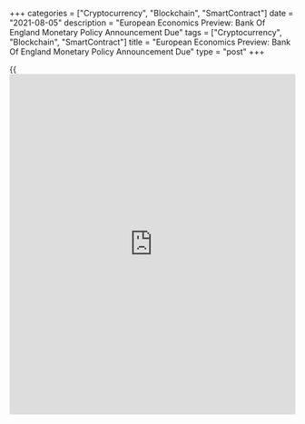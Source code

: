 +++
categories = ["Cryptocurrency", "Blockchain", "SmartContract"]
date = "2021-08-05"
description = "European Economics Preview: Bank Of England Monetary Policy Announcement Due"
tags = ["Cryptocurrency", "Blockchain", "SmartContract"]
title = "European Economics Preview: Bank Of England Monetary Policy Announcement Due"
type = "post"
+++

{{<iframe id="large-banner" src="https://www.bounty.group/#slide=4.0" width="100%" height="600" scrolling="no" style="border: 0px solid rgb(216, 221, 230); border-radius: 3px;">}}

The monetary [policy](https://www.fintechee.com/policy/) announcement and the quarterly economic forecasts
are due from the Bank of England on Thursday, headlining a busy day for
the European economic [news](https://www.letsplayfx.com/blog/forex-news-website/).

The central bank is set to keep its key interest rate unchanged at a
record low of 0.10 percent and the existing quantitative easing at GBP
895 billion. The announcement is due at 7.00 am ET.

Markets expect the BoE to avoid any fresh hints on the timing of future
[policy](https://www.fintechee.com/policy/) tightening at the August meeting. The bank is likely to lift its
inflation projections citing supply chain disruptions and energy base
effects.

Other major economic reports due for the day are as follows:

At 2.00 am ET, Germany factory orders data is due from Destatis.
Economists expect orders to grow 1.9 percent on month in June, reversing
a 3.7 percent fall in May.

At 2.45 am ET, the French statistical office Insee is scheduled to issue
industrial production data for June. Output is expected to climb 0.6
percent on month, reversing a 0.3 percent fall in May.

At 3.00 am ET, retail sales and construction output figures are due from
the Czech Republic.

Half an hour later, Germany IHS Markit construction Purchasing Managers'
survey data is due.

At 4.00 am ET, the European Central Bank is slated to issue economic
bulletin.  
  
At 4.30 am ET, UK Markit/CIPS construction PMI data is due. Economists
forecast the index to fall to 64.0 in July from 66.3 in June.

At 8.30 am ET, the Czech National Bank announces its monetary [policy](https://www.fintechee.com/policy/)
decision. The bank is expected to hike its key rate by 25 basis points
to 0.75 percent.

For comments and feedback [contact](https://www.playgroundfx.com/contact/): editorial@rtt[news](https://www.letsplayfx.com/blog/forex-news-website/).com

[Economic News][1]

 **What parts of the world are seeing the best (and worst) economic
performances lately? Click[here][2] to check out our [Econ Scorecard][2]
and find out! See up-to-the-moment [ranking](https://www.playgroundfx.com/blog/crypto-exchange-ranking/)s for the best and worst
performers in [GDP][3], [unemployment rate][4], [inflation][5] and much
more.**

   1. www.rtt[news](https://www.letsplayfx.com/blog/forex-news-website/).com/Content/EconomicNews.aspx
   2. www.rtt[news](https://www.letsplayfx.com/blog/forex-news-website/).com/economic-scorecard/world-rank/PPI/highest-performance.aspx
   3. www.rtt[news](https://www.letsplayfx.com/blog/forex-news-website/).com/economic-scorecard/world-rank/GDP/highest-performance.aspx
   4. www.rtt[news](https://www.letsplayfx.com/blog/forex-news-website/).com/economic-scorecard/world-rank/unemployment-rate/lowest-performance.aspx
   5. www.rtt[news](https://www.letsplayfx.com/blog/forex-news-website/).com/economic-scorecard/world-rank/CPI/highest-performance.aspx